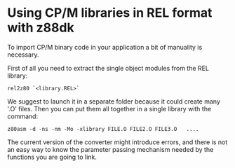 # Using CP/M libraries in REL format with z88dk

To import CP/M binary code in your application a bit of manuality is necessary.

First of all you need to extract the single object modules from the REL library:

    rel2z80 `<library.REL>`

We suggest to launch it in a separate folder because it could create many '.O' files.
Then you can put them all together in a single library with the command:

    z80asm -d -ns -nm -Mo -xlibrary FILE.O FILE2.O FILE3.O   ....

The current version of the converter might introduce errors, and there is not an easy way to know the parameter passing mechanism needed by the functions you are going to link.

